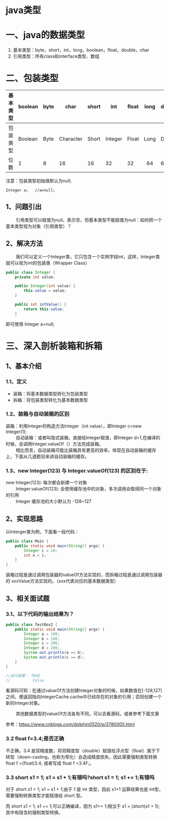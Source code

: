 # java类型
# 一、java的数据类型
1. 基本类型：byte，short，int，long，boolean，float，double，char
1. 引用类型：所有class和interface类型、数组


# 二、包装类型


基本类型 |  boolean| byte | char  | short | int| float | long |  double 
---|---|---|---|---|---|---|:-:|---
包装类型|Boolean| Byte |Character | Short | Integer |Float| Long | Double 
 位数	|	1 |	8 |16| 	16|	32| 32 |	64	|64	


注意：包装类型初始值默认为null;

```
Integer a;   //a=null;
```




## 1、问题引出
 &emsp; &emsp;引用类型可以赋值为null，表示空，但基本类型不能赋值为null：如何把一个基本类型视为对象（引用类型）？
## 2、解决方法
 &emsp; &emsp;我们可以定义一个Integer类，它只包含一个实例字段int，这样，Integer类就可以视为int的包装类（Wrapper Class）

```java
public class Integer {
    private int value;

    public Integer(int value) {
        this.value = value;
    }

    public int intValue() {
        return this.value;
    }
```

即可使用
Integer a=null;



# 三、深入剖析装箱和拆箱

## 1、基本介绍

### 1.1、定义
- 装箱：将基本数据类型转化为包装类型
- 拆箱：将包装类型转化为基本数据类型

### 1.2、装箱与自动装箱的区别
  装箱：利用Integer的构造方法Integer（int value），即Integer c=new Integer(1);<br>
 &emsp; &emsp;自动装箱：或者叫隐式装箱，直接给Integer赋值，即Integer d=1,在编译的时候，会调用Integer.valueOf（）方法完成装箱。<br>
 &emsp; &emsp;相比而言，自动装箱可能比装箱具有更高的效率，体现在自动装箱的缓存上，下面从几道题目来讲自动装箱的缓存。


### 1.3、new Integer(123) 与 Integer.valueOf(123) 的区别在于:
  new Integer(123): 每次都会新建一个对象<br>
 &emsp; &emsp;Integer.valueOf(123):   会使用缓存池中的对象，多次调用会取得同一个对象的引用<br>
 &emsp; &emsp;Integer 缓存池的大小默认为 -128~127



## 2、实现思路

以Interger类为例，下面看一段代码：

```java
public class Main {
    public static void main(String[] args) {  
        Integer i = 10;
        int n = i;
    }
}
```

 装箱过程是通过调用包装器的valueOf方法实现的，而拆箱过程是通过调用包装器的 xxxValue方法实现的。（xxx代表对应的基本数据类型）



## 3、相关面试题

### 3.1、以下代码的输出结果为？

```java
public class TestBox2 {
    public static void main(String[] args) {
        Integer a = 100;
        Integer b = 100;
        Integer c = 200;
        Integer d = 200;
        System.out.println(a == b);
        System.out.println(c == d);
    }
}

//运行结果： TRUE
//          False
```



看源码可知：在通过valueOf方法创建Integer对象的时候，如果数值在[-128,127]之间，便返回指向IntegerCache.cache中已经存在的对象的引用；否则创建一个新的Integer对象。<br>

 &emsp; &emsp;其他数据类型的valueOf方法各有不同，可以去看源码，或者参考下面文章

参考：https://www.cnblogs.com/dolphin0520/p/3780005.html



### 3.2 float f=3.4;是否正确

不正确。3.4 是双精度数，将双精度型（double）赋值给浮点型（float）属于下转型（down-casting，也称为窄化）会造成精度损失，因此需要强制类型转换float f =(float)3.4; 或者写成 float f =3.4F;。

### 3.3 short s1 = 1; s1 = s1 + 1;有错吗?short s1 = 1; s1 += 1;有错吗

对于 short s1 = 1; s1 = s1 + 1;由于 1 是 int 类型，因此 s1+1 运算结果也是 int型，需要强制转换类型才能赋值给 short 型。

而 short s1 = 1; s1 += 1;可以正确编译，因为 s1+= 1;相当于 s1 = (short(s1 + 1);其中有隐含的强制类型转换。















